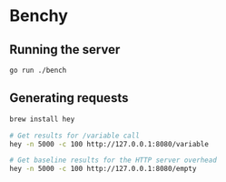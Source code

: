 # Benchy

## Running the server
```
go run ./bench
```

## Generating requests
```bash
brew install hey

# Get results for /variable call
hey -n 5000 -c 100 http://127.0.0.1:8080/variable

# Get baseline results for the HTTP server overhead
hey -n 5000 -c 100 http://127.0.0.1:8080/empty
```